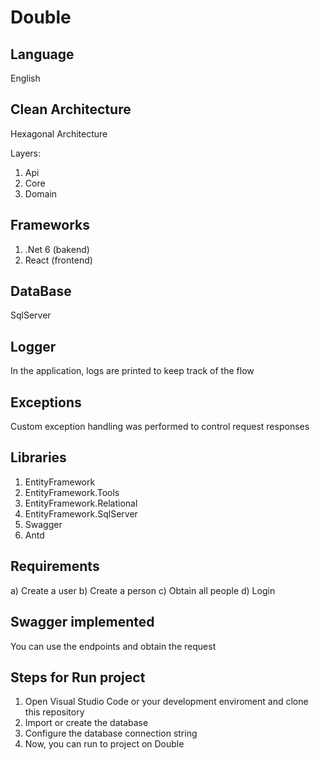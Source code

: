 # Double

## Language
English

## Clean Architecture
Hexagonal Architecture

Layers:
1) Api
2) Core
3) Domain

## Frameworks
1) .Net 6 (bakend)
2) React (frontend)

## DataBase
SqlServer

## Logger
In the application, logs are printed to keep track of the flow

## Exceptions
Custom exception handling was performed to control request responses

## Libraries
1) EntityFramework
2) EntityFramework.Tools
3) EntityFramework.Relational
4) EntityFramework.SqlServer
5) Swagger
6) Antd

## Requirements

a)	Create a user
b)	Create a person
c)	Obtain all people
d)	Login

## Swagger implemented
You can use the endpoints and obtain the request

## Steps for Run project
1) Open Visual Studio Code or your development enviroment and clone this repository
2) Import or create the database
3) Configure the database connection string
4) Now, you can run to project on Double
